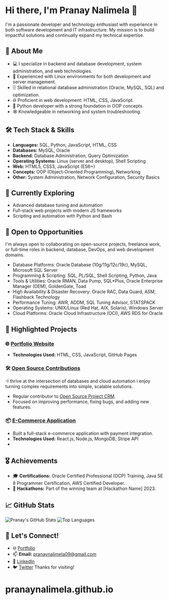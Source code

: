 # Hi there, I'm Pranay Nalimela 👋
I'm a passionate developer and technology enthusiast with experience in both software development and IT infrastructure. My mission is to build impactful solutions and continually expand my technical expertise.

## 🚀 About Me
- 💻 I specialize in backend and database development, system administration, and web technologies.
- 🐧 Experienced with Linux environments for both development and server management.
- 🗄️ Skilled in relational database administration (Oracle, MySQL, SQL) and optimization.
- 🌐 Proficient in web development: HTML, CSS, JavaScript.
- 🐍 Python developer with a strong foundation in OOP concepts.
- 🕸️ Knowledgeable in networking and system troubleshooting.

## 🛠️ Tech Stack & Skills
- **Languages:** SQL, Python, JavaScript, HTML, CSS
- **Databases:** MySQL, Oracle
- **Backend:** Database Administration, Query Optimization
- **Operating Systems:** Linux (server and desktop), Shell Scripting
- **Web:** HTML5, CSS3, JavaScript (ES6+)
- **Concepts:** OOP (Object-Oriented Programming), Networking
- **Other:** System Administration, Network Configuration, Security Basics

## 🌱 Currently Exploring
- Advanced database tuning and automation
- Full-stack web projects with modern JS frameworks
- Scripting and automation with Python and Bash

## 🤝 Open to Opportunities
I'm always open to collaborating on open-source projects, freelance work, or full-time roles in backend, database, DevOps, and web development domains.
- Database Platforms: Oracle Database (10g/11g/12c/19c), MySQL, Microsoft SQL Server
- Programming & Scripting: SQL, PL/SQL, Shell Scripting, Python, Java
- Tools & Utilities: Oracle RMAN, Data Pump, SQL*Plus, Oracle Enterprise Manager (OEM), GoldenGate, Toad
- High Availability & Disaster Recovery: Oracle RAC, Data Guard, ASM, Flashback Technology
- Performance Tuning: AWR, ADDM, SQL Tuning Advisor, STATSPACK
- Operating Systems: UNIX/Linux (Red Hat, AIX, Solaris), Windows Server
- Cloud Platforms: Oracle Cloud Infrastructure (OCI), AWS RDS for Oracle
  
## 📂 Highlighted Projects
### 🌐 [Portfolio Website](https://pranaynalimela.github.io)
- **Technologies Used:** HTML, CSS, JavaScript, GitHub Pages

### 🛠️ [Open Source Contributions](#)
-I thrive at the intersection of databases and cloud automation i enjoy turning complex requirements into simple, scalable solutions.
- Regular contributor to [Open Source Project CRM](#).
- Focused on improving performance, fixing bugs, and adding new features.

### 📦 [E-Commerce Application](#)
- Built a full-stack e-commerce application with payment integration.
- **Technologies Used:** React.js, Node.js, MongoDB, Stripe API
- 
## 🎖️ Achievements
- 🎓 **Certifications:** Oracle Certified Professional (OCP) Training, Java SE 8 Programmer Certification, AWS Certified Developer.
- 👏 **Hackathons:** Part of the winning team at [Hackathon Name] 2023.

## 📈 GitHub Stats
![Pranay's GitHub Stats](https://github-readme-stats.vercel.app/api?username=pranaynalimela&show_icons=true&theme=radical)
![Top Languages](https://github-readme-stats.vercel.app/api/top-langs/?username=pranaynalimela&layout=compact&theme=radical)

## 💬 Let's Connect!
- 🌐 [Portfolio](https://pranaynalimela.github.io)
- 📫 **Email:** [pranaynalimela09@gmail.com](mailto:pranaynalimela09@gmail.com)
- 💼 [LinkedIn](https://www.linkedin.com/in/pranay-nalimela-23191116a)
- 🐦 [Twitter](https://twitter.com/pranaynalimela)
Thanks for visiting!
# pranaynalimela.github.io
